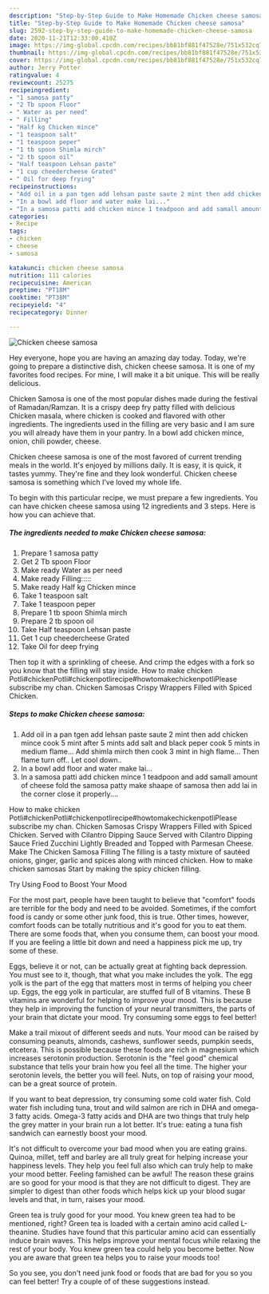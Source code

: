 ```yaml
---
description: "Step-by-Step Guide to Make Homemade Chicken cheese samosa"
title: "Step-by-Step Guide to Make Homemade Chicken cheese samosa"
slug: 2592-step-by-step-guide-to-make-homemade-chicken-cheese-samosa
date: 2020-11-21T12:33:00.410Z
image: https://img-global.cpcdn.com/recipes/bb81bf881f47528e/751x532cq70/chicken-cheese-samosa-recipe-main-photo.jpg
thumbnail: https://img-global.cpcdn.com/recipes/bb81bf881f47528e/751x532cq70/chicken-cheese-samosa-recipe-main-photo.jpg
cover: https://img-global.cpcdn.com/recipes/bb81bf881f47528e/751x532cq70/chicken-cheese-samosa-recipe-main-photo.jpg
author: Jerry Potter
ratingvalue: 4
reviewcount: 25275
recipeingredient:
- "1 samosa patty"
- "2 Tb spoon Floor"
- " Water as per need"
- " Filling"
- "Half kg Chicken mince"
- "1 teaspoon salt"
- "1 teaspoon peper"
- "1 tb spoon Shimla mirch"
- "2 tb spoon oil"
- "Half teaspoon Lehsan paste"
- "1 cup cheedercheese Grated"
- " Oil for deep frying"
recipeinstructions:
- "Add oil in a pan tgen add lehsan paste saute 2 mint then add chicken mince cook 5 mint after 5 mints add salt and black peper cook 5 mints in medium flame... Add shimla mirch then cook 3 mint in high flame... Then flame turn off.. Let cool down.."
- "In a bowl add floor and water make lai..."
- "In a samosa patti add chicken mince 1 teadpoon and add samall amount of cheese fold the samosa patty make shaape of samosa then add lai in the corner close it properly...."
categories:
- Recipe
tags:
- chicken
- cheese
- samosa

katakunci: chicken cheese samosa 
nutrition: 111 calories
recipecuisine: American
preptime: "PT18M"
cooktime: "PT38M"
recipeyield: "4"
recipecategory: Dinner

---
```



![Chicken cheese samosa](https://img-global.cpcdn.com/recipes/bb81bf881f47528e/751x532cq70/chicken-cheese-samosa-recipe-main-photo.jpg)

Hey everyone, hope you are having an amazing day today. Today, we're going to prepare a distinctive dish, chicken cheese samosa. It is one of my favorites food recipes. For mine, I will make it a bit unique. This will be really delicious.

Chicken Samosa is one of the most popular dishes made during the festival of Ramadan/Ramzan. It is a crispy deep fry patty filled with delicious Chicken masala, where chicken is cooked and flavored with other ingredients. The ingredients used in the filling are very basic and I am sure you will already have them in your pantry. In a bowl add chicken mince, onion, chili powder, cheese.

Chicken cheese samosa is one of the most favored of current trending meals in the world. It's enjoyed by millions daily. It is easy, it is quick, it tastes yummy. They're fine and they look wonderful. Chicken cheese samosa is something which I've loved my whole life.


To begin with this particular recipe, we must prepare a few ingredients. You can have chicken cheese samosa using 12 ingredients and 3 steps. Here is how you can achieve that.

<!--inarticleads1-->

##### The ingredients needed to make Chicken cheese samosa:

1. Prepare 1 samosa patty
1. Get 2 Tb spoon Floor
1. Make ready  Water as per need
1. Make ready  Filling:::::
1. Make ready Half kg Chicken mince
1. Take 1 teaspoon salt
1. Take 1 teaspoon peper
1. Prepare 1 tb spoon Shimla mirch
1. Prepare 2 tb spoon oil
1. Take Half teaspoon Lehsan paste
1. Get 1 cup cheedercheese Grated
1. Take  Oil for deep frying


Then top it with a sprinkling of cheese. And crimp the edges with a fork so you know that the filling will stay inside. How to make chicken Potli#chickenPotli#chickenpotlirecipe#howtomakechickenpotliPlease subscribe my chan. Chicken Samosas Crispy Wrappers Filled with Spiced Chicken. 

<!--inarticleads2-->

##### Steps to make Chicken cheese samosa:

1. Add oil in a pan tgen add lehsan paste saute 2 mint then add chicken mince cook 5 mint after 5 mints add salt and black peper cook 5 mints in medium flame... Add shimla mirch then cook 3 mint in high flame... Then flame turn off.. Let cool down..
1. In a bowl add floor and water make lai...
1. In a samosa patti add chicken mince 1 teadpoon and add samall amount of cheese fold the samosa patty make shaape of samosa then add lai in the corner close it properly....


How to make chicken Potli#chickenPotli#chickenpotlirecipe#howtomakechickenpotliPlease subscribe my chan. Chicken Samosas Crispy Wrappers Filled with Spiced Chicken. Served with Cilantro Dipping Sauce Served with Cilantro Dipping Sauce Fried Zucchini Lightly Breaded and Topped with Parmesan Cheese. Make The Chicken Samosa Filling The filling is a tasty mixture of sautéed onions, ginger, garlic and spices along with minced chicken. How to make chicken samosas Start by making the spicy chicken filling. 

Try Using Food to Boost Your Mood


For the most part, people have been taught to believe that "comfort" foods are terrible for the body and need to be avoided. Sometimes, if the comfort food is candy or some other junk food, this is true. Other times, however, comfort foods can be totally nutritious and it's good for you to eat them. There are some foods that, when you consume them, can boost your mood. If you are feeling a little bit down and need a happiness pick me up, try some of these.

Eggs, believe it or not, can be actually great at fighting back depression. You must see to it, though, that what you make includes the yolk. The egg yolk is the part of the egg that matters most in terms of helping you cheer up. Eggs, the egg yolk in particular, are stuffed full of B vitamins. These B vitamins are wonderful for helping to improve your mood. This is because they help in improving the function of your neural transmitters, the parts of your brain that dictate your mood. Try consuming some eggs to feel better!

Make a trail mixout of different seeds and nuts. Your mood can be raised by consuming peanuts, almonds, cashews, sunflower seeds, pumpkin seeds, etcetera. This is possible because these foods are rich in magnesium which increases serotonin production. Serotonin is the "feel good" chemical substance that tells your brain how you feel all the time. The higher your serotonin levels, the better you will feel. Nuts, on top of raising your mood, can be a great source of protein.

If you want to beat depression, try consuming some cold water fish. Cold water fish including tuna, trout and wild salmon are rich in DHA and omega-3 fatty acids. Omega-3 fatty acids and DHA are two things that truly help the grey matter in your brain run a lot better. It's true: eating a tuna fish sandwich can earnestly boost your mood. 

It's not difficult to overcome your bad mood when you are eating grains. Quinoa, millet, teff and barley are all truly great for helping increase your happiness levels. They help you feel full also which can truly help to make your mood better. Feeling famished can be awful! The reason these grains are so good for your mood is that they are not difficult to digest. They are simpler to digest than other foods which helps kick up your blood sugar levels and that, in turn, raises your mood.

Green tea is truly good for your mood. You knew green tea had to be mentioned, right? Green tea is loaded with a certain amino acid called L-theanine. Studies have found that this particular amino acid can essentially induce brain waves. This helps improve your mental focus while relaxing the rest of your body. You knew green tea could help you become better. Now you are aware that green tea helps you to raise your moods too!

So you see, you don't need junk food or foods that are bad for you so you can feel better! Try  a  couple of  of  these  suggestions  instead.

